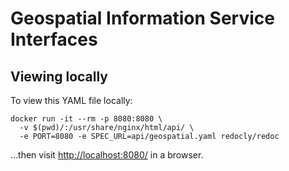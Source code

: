 # Geospatial Information Service Interfaces

## Viewing locally
To view this YAML file locally:

```shell script
docker run -it --rm -p 8080:8080 \
  -v $(pwd)/:/usr/share/nginx/html/api/ \
  -e PORT=8080 -e SPEC_URL=api/geospatial.yaml redocly/redoc
```

...then visit [http://localhost:8080/](http://localhost:8080/) in a browser.
